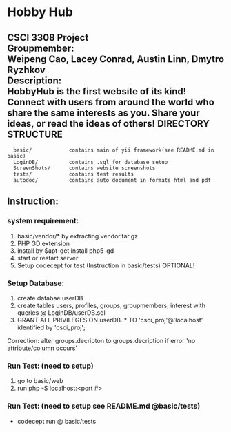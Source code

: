 # Hobby Hub
CSCI 3308 Project  
Groupmember:  
Weipeng Cao, Lacey Conrad, Austin Linn, Dmytro Ryzhkov  
Description:  
HobbyHub is the first website of its kind! Connect with users from around the world who share the same interests as you. Share your ideas, or read the ideas of others!
DIRECTORY STRUCTURE
-------------------
      basic/            contains main of yii framework(see README.md in basic)
      LoginDB/          contains .sql for database setup
      ScreenShots/      contains website screenshots
      tests/       		contains test results
      autodoc/			contains auto document in formats html and pdf
      
## Instruction:

### system requirement: 
1. basic/vendor/* by extracting vendor.tar.gz
2. PHP GD extension
  1. install by $apt-get install php5-gd
  2. start or restart server
3. Setup codecept for test (Instruction in basic/tests) OPTIONAL!

### Setup Database:
1. create databae userDB
2. create tables users, profiles, groups, groupmembers, interest with queries @ LoginDB/userDB.sql
3. GRANT ALL PRIVILEGES ON userDB. * TO 'csci_proj'@'localhost' identified by 'csci_proj';

Correction: alter groups.decripton to groups.decription if error 'no attribute/column occurs'

### Run Test: (need to setup)
1. go to basic/web
2. run php -S localhost:<port #> 

### Run Test: (need to setup see README.md @basic/tests)
- codecept run @ basic/tests



